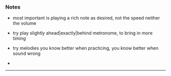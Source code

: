 ### Notes

* most important is playing a rich note as desired, not the speed neither the volume

* try play slightly ahead|exactly|behind metronome, to bring in more timing

* try melodies you know better when practicing, you know better when sound wrong

*

---
